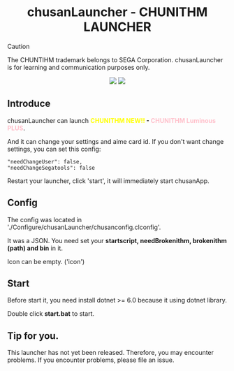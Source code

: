 <center><h1>chusanLauncher - CHUNITHM LAUNCHER</h1></center>

> [!Caution]
>
> The CHUNTIHM trademark belongs to SEGA Corporation.
> chusanLauncher is for learning and communication purposes only.

<center>
<img src="https://img.shields.io/badge/LICENSE-MIT-green">
<img src="https://img.shields.io/badge/Coding-PowerShell-blue">
</center>

## Introduce
chusanLauncher can launch <strong><font color="yellow">CHUNITHM NEW!!</font> - <font color="pink">CHUNITHM Luminous PLUS</font></strong>.

And it can change your settings and aime card id.
If you don't want change settings, you can set this config:

    "needChangeUser": false,
    "needChangeSegatools": false

Restart your launcher, click 'start', it will immediately start chusanApp.

## Config

The config was located in './Configure/chusanLauncher/chusanconfig.clconfig'.

It was a JSON. You need set your <strong>startscript, needBrokenithm, brokenithm (path) and bin</strong> in it.

Icon can be empty. ('icon')

## Start

Before start it, you need install dotnet >= 6.0 because it using dotnet library.

Double click <strong>start.bat</strong> to start.

## Tip for you.
This launcher has not yet been released. Therefore, you may encounter problems. If you encounter problems, please file an issue.
